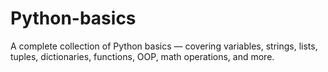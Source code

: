 # Python-basics
A complete collection of Python basics — covering variables, strings, lists, tuples, dictionaries, functions, OOP, math operations, and more.
